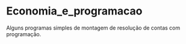 # Economia_e_programacao
Alguns programas simples de montagem de resolução de contas com programação.
